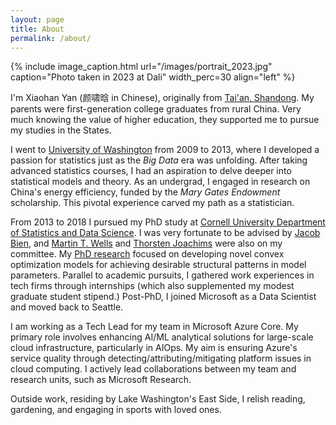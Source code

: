 ```yaml
---
layout: page
title: About
permalink: /about/
---
```


<!---{% include image_caption.html url="/images/portrait_2013.jpeg" caption="Me starting PhD in 2013" width_perc=20 align="right" %}--->
<!---{% include image_caption.html url="/images/portrait_2015.jpg" caption="Photo taken during PhD at Cornell" width_perc=30 align="right" %}--->
<!---{% include image_caption.html url="/images/portrait_2022.jpg" caption="Photo taken in 2022" width_perc=30 align="left" %}--->
{% include image_caption.html url="/images/portrait_2023.jpg" caption="Photo taken in 2023 at Dali" width_perc=30 align="left" %}

I'm Xiaohan Yan (颜啸晗 in Chinese), originally from [Tai'an, Shandong](https://en.wikipedia.org/wiki/Tai%27an). My parents were first-generation college graduates from rural China. Very much knowing the value of higher education, they supported me to pursue my studies in the States.

I went to [University of Washington](https://www.washington.edu) from 2009 to 2013, where I developed a passion for statistics just as the *Big Data* era was unfolding. After taking advanced statistics courses, I had an aspiration to delve deeper into statistical models and theory. As an undergrad, I engaged in research on China's energy efficiency, funded by the *Mary Gates Endowment* scholarship. This pivotal experience carved my path as a statistician.

From 2013 to 2018 I pursued my PhD study at [Cornell University Department of Statistics and Data Science](https://stat.cornell.edu). I was very fortunate to be advised by [Jacob Bien](http://faculty.marshall.usc.edu/Jacob-Bien/), and [Martin T. Wells](https://stat.cornell.edu/people/faculty/martin-wells) and [Thorsten Joachims](http://www.cs.cornell.edu/people/tj/) were also on my committee. My [PhD research](https://yanxht.github.io/research/) focused on developing novel convex optimization models for achieving desirable structural patterns in model parameters. Parallel to academic pursuits, I gathered work experiences in tech firms through internships (which also supplemented my modest graduate student stipend.) Post-PhD, I joined Microsoft as a Data Scientist and moved back to Seattle.

I am working as a Tech Lead for my team in Microsoft Azure Core. My primary role involves enhancing AI/ML analytical solutions for large-scale cloud infrastructure, particularly in AIOps. My aim is ensuring Azure's service quality through detecting/attributing/mitigating platform issues in cloud computing. I actively lead collaborations between my team and research units, such as Microsoft Research.

Outside work, residing by Lake Washington's East Side, I relish reading, gardening, and engaging in sports with loved ones.
